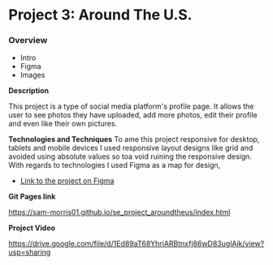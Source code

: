 # Project 3: Around The U.S.

### Overview  

* Intro  
* Figma  
* Images  
  
**Description**
  
This project is a type of social media platform's profile page. It allows the user to see photos they have uploaded, add more photos, edit their profile and even like their own pictures.  
  
**Technologies and Techniques** 
To ame this project responsive for desktop, tablets and mobile devices I used responsive layout designs like grid and avoided using absolute values so toa void ruining the responsive design. With regards to technologies I used Figma as a map for design, 
  
* [Link to the project on Figma](https://www.figma.com/file/ii4xxsJ0ghevUOcssTlHZv/Sprint-3%3A-Around-the-US?node-id=0%3A1)  
  
**Git Pages link**  
  
https://sam-morris01.github.io/se_project_aroundtheus/index.html


**Project Video**

https://drive.google.com/file/d/1Ed89aT68YhriARBtnxfj86wD83uglAjk/view?usp=sharing

